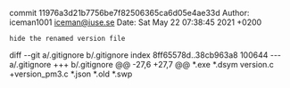 commit 11976a3d21b7756be7f82506365ca6d05e4ae33d
Author: iceman1001 <iceman@iuse.se>
Date:   Sat May 22 07:38:45 2021 +0200

    hide the renamed version file

diff --git a/.gitignore b/.gitignore
index 8ff65578d..38cb963a8 100644
--- a/.gitignore
+++ b/.gitignore
@@ -27,6 +27,7 @@
 *.exe
 *.dsym
 version.c
+version_pm3.c
 *.json
 *.old
 *.swp
